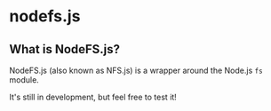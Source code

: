 # nodefs.js

## What is NodeFS.js?

NodeFS.js (also known as NFS.js) is a wrapper around the Node.js `fs` module.

It's still in development, but feel free to test it!
